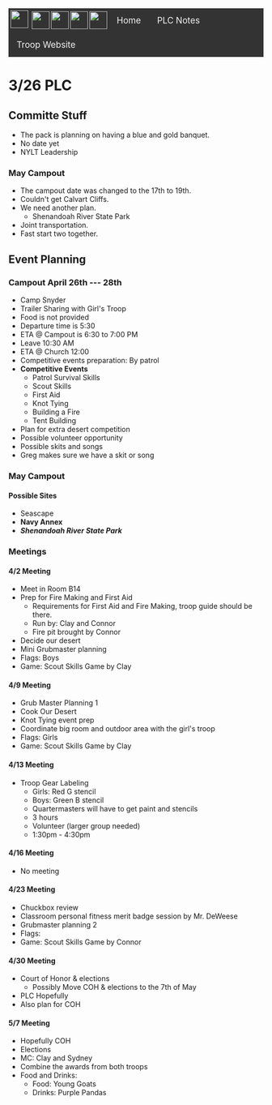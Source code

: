 <div style="background-color: #333;overflow:hidden;" class="topnav">
<img src="https://upload.wikimedia.org/wikipedia/en/thumb/7/71/Boy_Scouts_of_America_universal_emblem.svg/1200px-Boy_Scouts_of_America_universal_emblem.svg.png" style="width:35px; padding: 4px 4px" align=left>
<img src="http://clipart.usscouts.org/library/BSA_Insignia/Troop_numbers/thumbnails/bsa_1.jpg" align=left style="padding: 6px 0px; height: 35px">
<img src="http://clipart.usscouts.org/library/BSA_Insignia/Troop_numbers/thumbnails/bsa_3.jpg" align=left style="padding: 6px 0px; height: 35px">
<img src="http://clipart.usscouts.org/library/BSA_Insignia/Troop_numbers/thumbnails/bsa_4.jpg" align=left style="padding: 6px 0px; height: 35px">
<img src="http://clipart.usscouts.org/library/BSA_Insignia/Troop_numbers/thumbnails/bsa_7.jpg" align=left style="padding: 6px 0px; height: 35px">
<a style="float:left;color:#f2f2f2;text-align:center;text-decoration:none;font-size:17px;padding: 14px 16px;" class="active" href="https://connorheyz.github.io/troop-1347-plc-notes/index.html">Home</a>  
<a style="float:left;color:#f2f2f2;text-align:center;text-decoration:none;font-size:17px;padding: 14px 16px;" href="https://connorheyz.github.io/troop-1347-plc-notes/articles/plc-notes/index.html#plc-notes">PLC Notes</a>
<a style="float:left;color:#f2f2f2;text-align:center;text-decoration:none;font-size:17px;padding: 14px 16px;" href="https://burke1347.mytroop.us/">Troop Website</a>
</div>

# 3/26 PLC
## Committe Stuff
 - The pack is planning on having a blue and gold banquet. 
 - No date yet
 - NYLT Leadership

### May Campout
 - The campout date was changed to the 17th to 19th. 
 - Couldn't get Calvart Cliffs. 
 - We need another plan. 
	 - Shenandoah River State Park
 - Joint transportation.
 - Fast start two together.

## Event Planning
### Campout April 26th --- 28th
 - Camp Snyder
 - Trailer Sharing with Girl's Troop
 - Food is not provided
 - Departure time is 5:30
 - ETA @ Campout is 6:30 to 7:00 PM
 - Leave 10:30 AM 
 - ETA @ Church 12:00
 - Competitive events preparation: By patrol
 - **Competitive Events**
	 - Patrol Survival Skills
	 - Scout Skills
	 - First Aid
	 - Knot Tying
	 - Building a Fire
	 - Tent Building
 - Plan for extra desert competition
 - Possible volunteer opportunity
 - Possible skits and songs
 - Greg makes sure we have a skit or song
### May Campout
#### Possible Sites
 - Seascape
 - **Navy Annex**
 - ***Shenandoah River State Park***
### Meetings
#### 4/2 Meeting
 - Meet in Room B14
 - Prep for Fire Making and First Aid
	 - Requirements for First Aid and Fire Making, troop guide should be there.
	 - Run by: Clay and Connor
	 - Fire pit brought by Connor
 - Decide our desert
 - Mini Grubmaster planning
 - Flags: Boys
 - Game: Scout Skills Game by Clay

#### 4/9 Meeting
 - Grub Master Planning 1
 - Cook Our Desert
 - Knot Tying event prep
 - Coordinate big room and outdoor area with the girl's troop
 - Flags: Girls
 - Game: Scout Skills Game by Clay
#### 4/13 Meeting
 - Troop Gear Labeling
	 - Girls: Red G stencil
	 - Boys: Green B stencil
	 - Quartermasters will have to get paint and stencils
	 - 3 hours
	 - Volunteer (larger group needed)
	 - 1:30pm - 4:30pm

#### 4/16 Meeting
 - No meeting

#### 4/23 Meeting
 - Chuckbox review
 - Classroom personal fitness merit badge session by Mr. DeWeese
 - Grubmaster planning 2
 - Flags:
 - Game: Scout Skills Game by Connor

#### 4/30 Meeting
 - Court of Honor & elections
	 - Possibly Move COH & elections to the 7th of May
 - PLC Hopefully
 - Also plan for COH

#### 5/7 Meeting
 - Hopefully COH
 - Elections
 - MC: Clay and Sydney
 - Combine the awards from both troops
- Food and Drinks:
	 - Food: Young Goats
	 - Drinks: Purple Pandas
<!--stackedit_data:
eyJoaXN0b3J5IjpbNDg5MDQ5OTYwLDE0NzI5Nzc5NzhdfQ==
-->